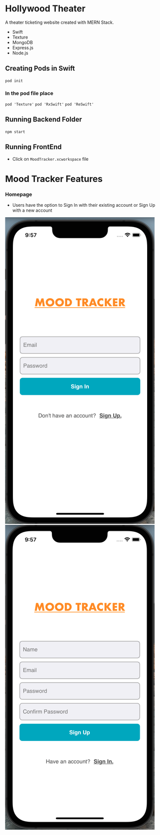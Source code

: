 # Hollywood Theater

A theater ticketing website created with MERN Stack.

-   Swift
-   Texture
-   MongoDB
-   Express.js
-   Node.js

## Creating Pods in Swift

`pod init`

### In the pod file place

`pod 'Texture'`
`pod 'RxSwift'`
`pod 'ReSwift'`

## Running Backend Folder

`npm start`

## Running FrontEnd

-   Click on `MoodTracker.xcworkspace` file

# Mood Tracker Features

### Homepage

-   Users have the option to Sign In with their existing account or Sign Up with a new account

![Home Page - Sign In](/Images/signIn.png 'Sign In')
![Home Page - Sign Up](/Images/signUp.png 'Sign Up')
